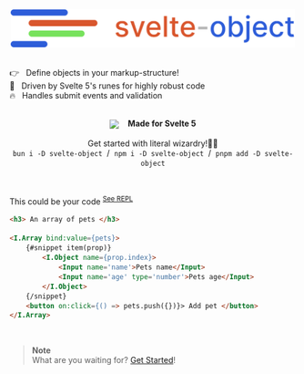 <br>
<div align='center'><a href='https://github.com/Refzlund/svelte-object'><img src='https://github.com/Refzlund/svelte-object/blob/master/logo.png' width=500></img></a></div>
<br>

👉   Define objects in your markup-structure!  
💫   Driven by Svelte 5's runes for highly robust code  
🔥   Handles submit events and validation

<br>

<div align='center'>
	<img src='https://upload.wikimedia.org/wikipedia/commons/1/1b/Svelte_Logo.svg' width=20 align='center'>   
	<b>Made for Svelte 5</b>
</div>

<br>

<div align='center'>Get started with literal wizardry!🧙‍♂️</div>
<div align='center'><code>bun i -D svelte-object</code>  /  <code>npm i -D svelte-object</code>  /  <code>pnpm add -D svelte-object</code></div>

<br>
<br>

This could be your code <sup><a href='https://svelte-5-preview.vercel.app/#H4sIAAAAAAAACrVYzZLbuBF-lY52XZQmFDVyyuUtmuJksnHVOpVdb61de7F8AMmmBBsEGADUzITFe5JLKrdULps3ybvsE-wjpADwfzQ7STk5jEoCur9udDcaX0-9yClDtQjf1QtOClyEi-uyXPgLfVeaH-qETOPCXyhRydSsRCqVtNTACD_sPK28eM_32vzRohRSw7fkgJBLUYAXbMyPwIF4Ti7aOACjxiEyAnFk5eKFvyhERnOK2SLUssLG770yAp_k1gUQBa9ax5z-WiQfMNXeSOoVLyvde29_Td3fa4YaRPIBdvC50kTjsgZywBC2W2hWxgjhd50ckXKQq3iGOeWYjaQ6Oa3lGDCjiiQMsxBywhRCs3KyecVTTQWHQpzwlcZiSXmGtyHwqkhQ-pBRiVaiW1pBbR3v3CF3vZ1AcVKqo9BLImVroD2ePqLxx4LDLwdUJ0LzZSux28F6u-rlLX7AkB_0EdawPSM-FhkUL2FsnnRQ76wD74edpN-xmu0OkbKVhB0kw5qTMSpmrZnUHux5lAtZgOCqSgqqdzXCLoYaMCglnpDr32JOKqaXK2ia2PkXvQpe25qBhPIsPBFW4a4WyYfGLZg80qTSqHa1-d6A4G9a-OVp5QykgivBMGDisPSccY2Z599Ly2nVmdZ7HZUS4ygVGcb17968_iZQWlJ-oPnd0lhaNVEiY_dXaS04CJ4ymn7c1Utr1wgFXV3BDn4xWWjit-JwYNhXXrRxMHG0sTajjbHvXBl_Ru7GSPxDRSVm87gE5vo2UFC-q3_VxN-QAiN3rSZYURm_lXegkJk64wdzo4DwDEqJSpmF_eIl1yj3iwBeabihjMGJMJoRjZBTZJmy8oKDqtIUlfLBhRa0AH1EcHcdbqg-ggtjl5r2hEG0KeMzRzMtZ-e52-SBOc_OIwf03KG2XzTx9WF2qIdSIGVQVuq4rJtVE19nQ5BbtYyeIGVEqZ1nq9zr_DGFd20vb2vf7k6CTaRsevG9rj9TnJYlaqCmTZRSlKtm2J4aMyJePN59qNQNTmC_NzP5Pl6th218njZ9bcTXs9TPNc8bCkjzqKazmXjxb84LRpvuNA-e0kI4s7aXPHq-_6NTD5ePKhlNcTm46cN21cTfoXkQZuX0CFz_hMzB4Kcf_vbnn37467_gfwC47hD_9DBitMnoaVy7m7Z2-4I1obL1392UXmMaRD6t60RUPPPiocccUSFQkwsFRCJYAdMh2o6QfAjMw7F93_UEsG3pSHPblUwfMXfFKBvNUcuoP6O5ydBV8G77fvCb3itsh2-K-meEWkfI3US0DpEpnIN3HXuON1uvNzTvVPkk5rx9XNownX1iRPLBB14x5oMHAN6qaSPksHp1Hm3Mq-pywfc8UvqOYZuasuMiJckyyg8hXL5wCwWRB8q7303nVuDy02olQmYoQ9iWt6AEoxkcFSPLSx8un7i_4OnqxczCVmJhP16MQdaSZLRSIQTPuq3eaHhgIiFsmYjsrmdPnYMObqo10rnoFXLB9TonBWV3IVxLSpgPXyE7oaYp8UERrtYKJc3HMJaQtAAZVSUjdyEcJM1a583XNam0WOdM3IQgxU23Q8pwOGYL50rovwFMBasK_iCmS4q5AZ_o5cjJUiKYSrqHmDCRfmwVb2imjyFsLy-fdCtHqnGtSpJiaFjCubyfT_mz8nYcpLHthKQfD_Zmr1PBhAxNhU0KbPtsNY5GtHH1_XOTi239nzS61PC9aQu-pSLmu6E9VPCXhqUOqxV-K0Wp7om9NT-bxyYfq1TDm5Y1TOXHgnaQUlqeA9yceqsb1zzuafKqeEyz5VqTCFD1XUcxzx5lpO-5xFLDF3OSItiwAN5q5JkaRapLe3qkLJPIr8Lu-L7bMDG5CuGrt1__3mbxJcMCuX7nmQ3vfTezbC4uRuGGi03bM6hBdIfpusjtbKXjRlchJEIwJHxy18zMU4MTtU-DGd7MQ2E6-3LlT_0PQTEx9t3vx6qCch8Kcuv3bMzvtoIgkKisuSZsY7WDz80jrparYUa19r8URSk4ch26OEaEuzcZb22izGyjB2a-g6XxI5xX4w68XMgUPUscpshBp21VV_fAW1q_g-U5Zbe7nM_Lgn_foU68sVfIHqLv3DRfYqAlPRxQBgmrhhF6r4cqXOIQypXbbrqI8qoIqPqaciNkI29aQiultJxsrmZa5NZukNup_HTZmpr8J2XPI5sQRyP0kapdPQ1NM2IYULdZb6AeQuN4xjA5dHU1mR4sv6oUhpblmfiMSr9fd2l4ze3QNjATRhJkcf1riTxDacv1KliuGrD0qYtnc2HJSrRx4g_wmpasDyP31TDNQm1qp3l0dLFm7QZKKeRoQBrTSLvnxT_-5e9QD8JBgUqRAzZT-jrmWSP8GyI55YcHLLS7XvzjP_7Z2miXHrcybIx5c7Sx5RDPaZi958byYw-4xqJkRONaihsVgnnP7cf4KQ-ezomQC03fWN0jKjEbHs3uYDMZIQk_4BjKJv8-Y4Tg-bPhbbc0S9E_YgjBF3NnXL3MESx5m6KcZZbLp5eXvqUcPjy7fLJ6jEBOnJlTMetKmIu06l8dUWlGOYbABe_oS78247gjV55bHvL8P-Uh75t_A-IBC2_jFQAA'>See REPL</a></sup>

```html
<h3> An array of pets </h3>

<I.Array bind:value={pets}>
	{#snippet item(prop)}
		<I.Object name={prop.index}>
			<Input name='name'>Pets name</Input>
			<Input name='age' type='number'>Pets age</Input>
		</I.Object>
	{/snippet}
	<button on:click={() => pets.push({})}> Add pet </button>
</I.Array>
```

<br>

> **Note**  
> What are you waiting for? [Get Started](https://github.com/Refzlund/svelte-object/wiki/Basic-Usage)!

<br>
<br>